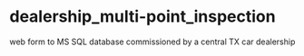 # dealership_multi-point_inspection
web form to MS SQL database commissioned by a central TX car dealership
